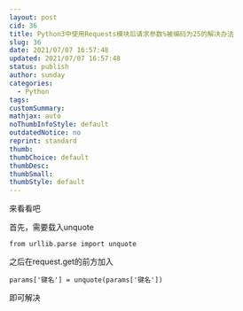 ```yaml
---
layout: post
cid: 36
title: Python3中使用Requests模块后请求参数%被编码为25的解决办法
slug: 36
date: 2021/07/07 16:57:48
updated: 2021/07/07 16:57:48
status: publish
author: sunday
categories: 
  - Python
tags: 
customSummary: 
mathjax: auto
noThumbInfoStyle: default
outdatedNotice: no
reprint: standard
thumb: 
thumbChoice: default
thumbDesc: 
thumbSmall: 
thumbStyle: default
---
```


来看看吧 <!--more--> 

首先，需要载入unquote

    from urllib.parse import unquote

之后在request.get的前方加入

    params['键名'] = unquote(params['键名'])

即可解决